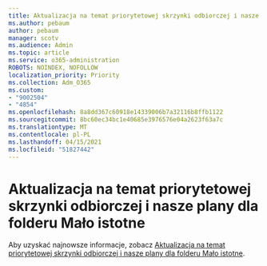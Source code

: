 ```yaml
---
title: Aktualizacja na temat priorytetowej skrzynki odbiorczej i nasze plany dla folderu Mało istotne
ms.author: pebaum
author: pebaum
manager: scotv
ms.audience: Admin
ms.topic: article
ms.service: o365-administration
ROBOTS: NOINDEX, NOFOLLOW
localization_priority: Priority
ms.collection: Adm_O365
ms.custom:
- "9002504"
- "4854"
ms.openlocfilehash: 8a8dd367c60918e14339006b7a32116b8ffb1122
ms.sourcegitcommit: 8bc60ec34bc1e40685e3976576e04a2623f63a7c
ms.translationtype: MT
ms.contentlocale: pl-PL
ms.lasthandoff: 04/15/2021
ms.locfileid: "51827442"
---
```

# <a name="update-on-focused-inbox-and-our-plans-for-clutter"></a>Aktualizacja na temat priorytetowej skrzynki odbiorczej i nasze plany dla folderu Mało istotne

Aby uzyskać najnowsze informacje, zobacz [Aktualizacja na temat priorytetowej skrzynki odbiorczej i nasze plany dla folderu Mało istotne](https://techcommunity.microsoft.com/t5/outlook-blog/update-on-focused-inbox-and-our-plans-for-clutter/ba-p/136448).
